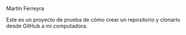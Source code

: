 Martín Ferreyra

Este es un proyecto de prueba de cómo crear un repositorio y clonarlo desde GitHub a mi computadora.